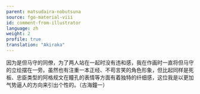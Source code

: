 ```yaml
---
parent: matsudaira-nobutsuna
source: fgo-material-viii
id: comment-from-illustrator
language: zh
weight: 2
profile: true
translation: "Akiraka"
---
```


因为是但马守的同僚，为了两人站在一起时没有违和感，我在作画时一直将但马守的立绘摆在一旁。虽然也有注重一本正经、不苟言笑的角色形象，但比起同样是死板、忠臣类型的阿格规文在瞳孔的表情等方面有着独特的纤细感，这位我是以更加气势逼人的方向来引出个性的。（古海鐘一）

